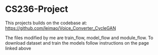 # CS236-Project

This projects builds on the codebase at: https://github.com/leimao/Voice_Converter_CycleGAN

The files modified by me are train_flow, model_flow and module_flow. To download dataset and train the models follow instructions on the page linked above
